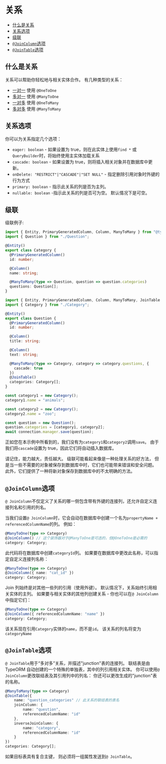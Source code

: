 # 关系

  * [什么是关系](#什么是关系)
  * [关系选项](#关系选项)
  * [级联](#级联)
  * [`@JoinColumn`选项](#`@JoinColumn`选项)
  * [`@JoinTable`选项](#`@JoinTable`选项)

## 什么是关系

关系可以帮助你轻松地与相关实体合作。
有几种类型的关系：

* [一对一](./one-to-one-relations.md) 使用 `@OneToOne`
* [多对一](./many-to-one-one-to-many-relations.md) 使用 `@ManyToOne`
* [一对多](./many-to-one-one-to-many-relations.md) 使用 `@OneToMany`
* [多对多](./many-to-many-relations.md) 使用 `@ManyToMany`

## 关系选项

你可以为关系指定几个选项：

- `eager: boolean` - 如果设置为 true，则在此实体上使用`find *` 或`QueryBuilder`时，将始终使用主实体加载关系
- `cascade: boolean` - 如果设置为 true，则将插入相关对象并在数据库中更新。
- `onDelete: "RESTRICT"|"CASCADE"|"SET NULL"` - 指定删除引用对象时外键的行为方式
- `primary: boolean` - 指示此关系的列是否为主列。
- `nullable: boolean` -指示此关系的列是否可为空。 默认情况下是可空。

## 级联

级联例子:

```typescript
import { Entity, PrimaryGeneratedColumn, Column, ManyToMany } from "@typeorm/core";
import { Question } from "./Question";

@Entity()
export class Category {
  @PrimaryGeneratedColumn()
  id: number;

  @Column()
  name: string;

  @ManyToMany(type => Question, question => question.categories)
  questions: Question[];
}
```

```typescript
import { Entity, PrimaryGeneratedColumn, Column, ManyToMany, JoinTable } from "@typeorm/core";
import { Category } from "./Category";

@Entity()
export class Question {
  @PrimaryGeneratedColumn()
  id: number;

  @Column()
  title: string;

  @Column()
  text: string;

  @ManyToMany(type => Category, category => category.questions, {
    cascade: true
  })
  @JoinTable()
  categories: Category[];
}
```

```typescript
const category1 = new Category();
category1.name = "animals";

const category2 = new Category();
category2.name = "zoo";

const question = new Question();
question.categories = [category1, category2];
await connection.manager.save(question);
```

正如您在本示例中所看到的，我们没有为`category1`和`category2`调用`save`。
由于我们将`cascade`设置为 true，因此它们将自动插入数据库。

请记住，能力越大，责任越大。
级联可能看起来像是一种处理关系的好方法，
但是当一些不需要的对象被保存到数据库中时，它们也可能带来错误和安全问题。
此外，它们提供了一种将新对象保存到数据库中的不太明确的方法。

## `@JoinColumn`选项

`@ JoinColumn`不仅定义了关系的哪一侧包含带有外键的连接列，还允许自定义连接列名和引用的列名。

当我们设置`@ JoinColumn`时，它会自动在数据库中创建一个名为`propertyName + referencedColumnName`的列。
例如：

```typescript
@ManyToOne(type => Category)
@JoinColumn() // 这个装饰器对于@ManyToOne是可选的，但@OneToOne是必需的
category: Category;
```

此代码将在数据库中创建`categoryId`列。
如果要在数据库中更改此名称，可以指定自定义连接列名称：

```typescript
@ManyToOne(type => Category)
@JoinColumn({ name: "cat_id" })
category: Category;
```

Join 列始终是对其他一些列的引用（使用外键）。
默认情况下，关系始终引用相关实体的主列。
如果要与相关实体的其他列创建关系 - 你也可以在`@ JoinColumn`中指定它们：

```typescript
@ManyToOne(type => Category)
@JoinColumn({ referencedColumnName: "name" })
category: Category;
```

该关系现在引用`Category`实体的`name`，而不是`id`。
该关系的列名将变为`categoryName`

## `@JoinTable`选项

`@ JoinTable`用于“多对多”关系，并描述"junction"表的连接列。
联结表是由 TypeORM 自动创建的一个特殊的单独表，其中的列引用相关实体。
你可以使用`@ JoinColumn`更改联结表及其引用列中的列名：
你还可以更改生成的"junction"表的名称。

```typescript
@ManyToMany(type => Category)
@JoinTable({
    name: "question_categories" // 此关系的联结表的表名
    joinColumn: {
        name: "question",
        referencedColumnName: "id"
    },
    inverseJoinColumn: {
        name: "category",
        referencedColumnName: "id"
    }
})
categories: Category[];
```

如果目标表具有复合主键，
则必须将一组属性发送到`@ JoinTable`。

